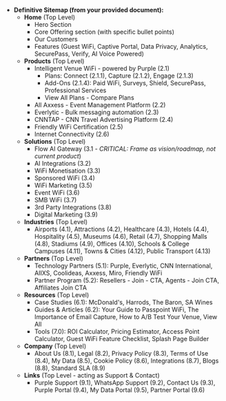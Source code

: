 *   **Definitive Sitemap (from your provided document):**
    *   **Home** (Top Level)
        *   Hero Section
        *   Core Offering section (with specific bullet points)
        *   Our Customers
        *   Features (Guest WiFi, Captive Portal, Data Privacy, Analytics, SecurePass, Verify, AI Voice Powered)
    *   **Products** (Top Level)
        *   Intelligent Venue WiFi - powered by Purple (2.1)
            *   Plans: Connect (2.1.1), Capture (2.1.2), Engage (2.1.3)
            *   Add-Ons (2.1.4): Paid WiFi, Surveys, Shield, SecurePass, Professional Services
            *   View All Plans - Compare Plans
        *   All Axxess - Event Management Platform (2.2)
        *   Everlytic - Bulk messaging automation (2.3)
        *   CNNTAP - CNN Travel Advertising Platform (2.4)
        *   Friendly WiFi Certification (2.5)
        *   Internet Connectivity (2.6)
    *   **Solutions** (Top Level)
        *   Flow AI Gateway (3.1 - *CRITICAL: Frame as vision/roadmap, not current product*)
        *   AI Integrations (3.2)
        *   WiFi Monetisation (3.3)
        *   Sponsored WiFi (3.4)
        *   WiFi Marketing (3.5)
        *   Event WiFi (3.6)
        *   SMB WiFi (3.7)
        *   3rd Party Integrations (3.8)
        *   Digital Marketing (3.9)
    *   **Industries** (Top Level)
        *   Airports (4.1), Attractions (4.2), Healthcare (4.3), Hotels (4.4), Hospitality (4.5), Museums (4.6), Retail (4.7), Shopping Malls (4.8), Stadiums (4.9), Offices (4.10), Schools & College Campuses (4.11), Towns & Cities (4.12), Public Transport (4.13)
    *   **Partners** (Top Level)
        *   Technology Partners (5.1): Purple, Everlytic, CNN International, AIIXS, Coolideas, Axxess, Miro, Friendly WiFi
        *   Partner Program (5.2): Resellers - Join - CTA, Agents - Join CTA, Affiliates Join CTA
    *   **Resources** (Top Level)
        *   Case Studies (6.1): McDonald's, Harrods, The Baron, SA Wines
        *   Guides & Articles (6.2): Your Guide to Passpoint WiFi, The Importance of Email Capture, How to A/B Test Your Venue, View All
        *   Tools (7.0): ROI Calculator, Pricing Estimator, Access Point Calculator, Guest WiFi Feature Checklist, Splash Page Builder
    *   **Company** (Top Level)
        *   About Us (8.1), Legal (8.2), Privacy Policy (8.3), Terms of Use (8.4), My Data (8.5), Cookie Policy (8.6), Integrations (8.7), Blogs (8.8), Standard SLA (8.9)
    *   **Links** (Top Level - acting as Support & Contact)
        *   Purple Support (9.1), WhatsApp Support (9.2), Contact Us (9.3), Purple Portal (9.4), My Data Portal (9.5), Partner Portal (9.6)